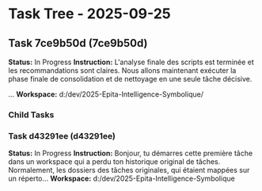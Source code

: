 # Task Tree - 2025-09-25

## Task 7ce9b50d (7ce9b50d)
**Status:** In Progress
**Instruction:** <task>
L'analyse finale des scripts est terminée et les recommandations sont claires. Nous allons maintenant exécuter la phase finale de consolidation et de nettoyage en une seule tâche décisive.

...
**Workspace:** d:/dev/2025-Epita-Intelligence-Symbolique/

### Child Tasks

### Task d43291ee (d43291ee)
**Status:** In Progress
**Instruction:** <task>
Bonjour, tu démarres cette première tâche dans un workspace qui a perdu ton historique original de tâches. Normalement, les dossiers des tâches originales, qui étaient mappées sur un réperto...
**Workspace:** d:/dev/2025-Epita-Intelligence-Symbolique


